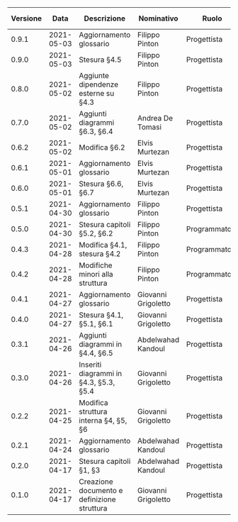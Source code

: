 | Versione | Data 	    | Descrizione 	                                   | Nominativo 	     | Ruolo 	     | Verificato da      |
|--------- |------	    |-------------	                                   |------------	     |-------	     |----------          |
|   0.9.1  | 2021-05-03 | Aggiornamento glossario                          | Filippo Pinton      | Progettista   | Alessio Trevisan   |
|   0.9.0  | 2021-05-03 | Stesura §4.5                                     | Filippo Pinton      | Progettista   | Alessio Trevisan   |
|   0.8.0  | 2021-05-02 | Aggiunte dipendenze esterne su §4.3              | Filippo Pinton	     | Progettista   | Edoardo Caregnato  |
|   0.7.0  | 2021-05-02 | Aggiunti diagrammi §6.3, §6.4                    | Andrea De Tomasi    | Progettista   | Edoardo Caregnato  |
|   0.6.2  | 2021-05-02 | Modifica §6.2                                    | Elvis Murtezan      | Progettista   | Edoardo Caregnato  |
|   0.6.1  | 2021-05-01 | Aggiornamento glossario                          | Elvis Murtezan      | Progettista   | Alessio Trevisan   |
|   0.6.0  | 2021-05-01 | Stesura §6.6, §6.7                               | Elvis Murtezan      | Progettista   | Alessio Trevisan   |
|   0.5.1  | 2021-04-30 | Aggiornamento glossario                          | Filippo Pinton      | Progettista   | Alessio Trevisan   |
|   0.5.0  | 2021-04-30 | Stesura capitoli §5.2, §6.2                      | Filippo Pinton      | Programmatore | Alessio Trevisan   |
|   0.4.3  | 2021-04-28 | Modifica §4.1, stesura §4.2                      | Filippo Pinton      | Programmatore | Edoardo Caregnato  |
|   0.4.2  | 2021-04-28 | Modifiche minori alla struttura                  | Filippo Pinton      | Programmatore | Andrea De Tomasi   |
|   0.4.1  | 2021-04-27 | Aggiornamento glossario                          | Giovanni Grigoletto | Progettista   | Edoardo Caregnato  |
|   0.4.0  | 2021-04-27 | Stesura §4.1, §5.1, §6.1                         | Giovanni Grigoletto | Progettista   | Edoardo Caregnato  |
|   0.3.1  | 2021-04-26 | Aggiunti diagrammi in §4.4, §6.5                 | Abdelwahad Kandoul  | Progettista   | Andrea De Tomasi   |
|   0.3.0  | 2021-04-26 | Inseriti diagrammi in §4.3, §5.3, §5.4           | Giovanni Grigoletto | Progettista   | Edoardo Caregnato  |
|   0.2.2  | 2021-04-25 | Modifica struttura interna §4, §5, §6            | Giovanni Grigoletto | Progettista   | Alessio Trevisan   |
|   0.2.1  | 2021-04-24 | Aggiornamento glossario                          | Abdelwahad Kandoul  | Progettista   | Alessio Trevisan   |
|   0.2.0  | 2021-04-17 | Stesura capitoli §1, §3                          | Abdelwahad Kandoul  | Progettista   | Alessio Trevisan   |
|   0.1.0  | 2021-04-17 | Creazione documento e definizione struttura      | Giovanni Grigoletto | Progettista   | Alessio Trevisan   |